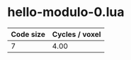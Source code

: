 # hello-modulo-0.lua

| Code size | Cycles / voxel |
| --------- | -------------- |
| 7         | 4.00           |
